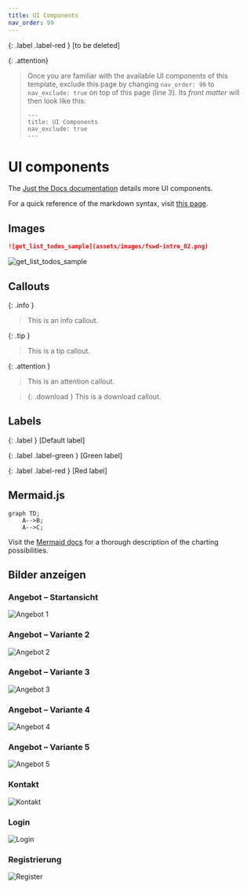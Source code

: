 ```yaml
---
title: UI Components
nav_order: 99
---
```


{: .label .label-red }
[to be deleted]

{: .attention}
> Once you are familiar with the available UI components of this template, exclude this page by changing `nav_order: 99` to `nav_exclude: true` on top of this page (line 3). Its *front matter* will then look like this:
> ```
> ---
> title: UI Components
> nav_exclude: true
> ---
> ```

# UI components

The [Just the Docs documentation](https://just-the-docs.github.io/just-the-docs/docs/ui-components) details more UI components.

For a quick reference of the markdown syntax, visit [this page](https://github.com/just-the-docs/just-the-docs/blob/main/docs/index-test.md?plain=1).

## Images

```markdown
![get_list_todos_sample](assets/images/fswd-intro_02.png)
```

![get_list_todos_sample](assets/images/fswd-intro_02.png)

## Callouts

{: .info }
> This is an info callout.

{: .tip }
> This is a tip callout.

{: .attention }
> This is an attention callout.

> {: .download }
> This is a download callout.

## Labels

{: .label }
[Default label]

{: .label .label-green }
[Green label]

{: .label .label-red }
[Red label]

## Mermaid.js

```mermaid
graph TD;
    A-->B;
    A-->C;
```

Visit the [Mermaid docs](https://mermaid.js.org/intro/) for a thorough description of the charting possibilities.

## Bilder anzeigen

### Angebot – Startansicht
![Angebot 1](assets/images/angebot.jpg)

### Angebot – Variante 2
![Angebot 2](assets/images/angebot2.jpg)

### Angebot – Variante 3
![Angebot 3](assets/images/angebot3.jpg)

### Angebot – Variante 4
![Angebot 4](assets/images/angebot7.jpeg)

### Angebot – Variante 5
![Angebot 5](assets/images/angebot8.jpeg)

### Kontakt
![Kontakt](assets/images/kontakt.jpg)

### Login
![Login](assets/images/login.jpg)

### Registrierung
![Register](assets/images/register.jpg)
